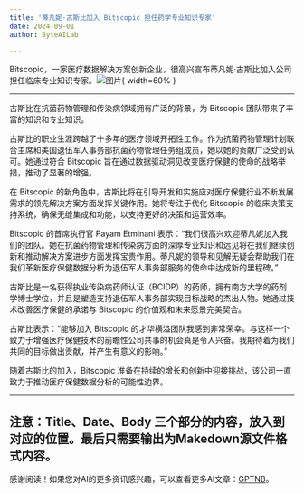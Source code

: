 ```yaml
---
title: '蒂凡妮·古斯比加入 Bitscopic 担任药学专业知识专家'
date: 2024-09-01
author: ByteAILab

---
```


Bitscopic，一家医疗数据解决方案创新企业，很高兴宣布蒂凡妮·古斯比加入公司担任临床专业知识专家。![图片](https://ai-techpark.com/wp-content/uploads/2024/08/Tiffany-960x540.jpg){ width=60% }

---
古斯比在抗菌药物管理和传染病领域拥有广泛的背景，为 Bitscopic 团队带来了丰富的知识和专业知识。

古斯比的职业生涯跨越了十多年的医疗领域开拓性工作。作为抗菌药物管理计划联合主席和美国退伍军人事务部抗菌药物管理任务组成员，她以她的贡献广泛受到认可。她通过符合 Bitscopic 旨在通过数据驱动洞见改变医疗保健的使命的战略举措，推动了显著的增强。

在 Bitscopic 的新角色中，古斯比将在引导开发和实施应对医疗保健行业不断发展需求的领先解决方案方面发挥关键作用。她将专注于优化 Bitscopic 的临床决策支持系统，确保无缝集成和功能，以支持更好的决策和运营效率。

Bitscopic 的首席执行官 Payam Etminani 表示：“我们很高兴欢迎蒂凡妮加入我们的团队。她在抗菌药物管理和传染病方面的深厚专业知识和远见将在我们继续创新和推动解决方案进步方面发挥宝贵作用。蒂凡妮的领导和见解无疑会帮助我们在我们革新医疗保健数据分析为退伍军人事务部服务的使命中达成新的里程碑。”

古斯比是一名获得执业传染病药师认证（BCIDP）的药师，拥有南方大学的药剂学博士学位，并且是塑造支持退伍军人事务部实现目标战略的杰出人物。她通过技术改善医疗保健的承诺与 Bitscopic 的价值观和未来愿景完美契合。

古斯比表示：“能够加入 Bitscopic 的才华横溢团队我感到非常荣幸。与这样一个致力于增强医疗保健技术的前瞻性公司共事的机会真是令人兴奋。我期待着为我们共同的目标做出贡献，并产生有意义的影响。”

随着古斯比的加入，Bitscopic 准备在持续的增长和创新中迎接挑战，该公司一直致力于推动医疗保健数据分析的可能性边界。

---

注意：Title、Date、Body 三个部分的内容，放入到对应的位置。最后只需要输出为Makedown源文件格式内容。
---
感谢阅读！如果您对AI的更多资讯感兴趣，可以查看更多AI文章：[GPTNB](https://gptnb.com)。